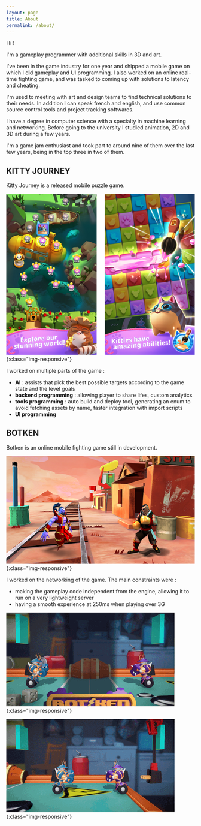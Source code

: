 ```yaml
---
layout: page
title: About
permalink: /about/
---
```


Hi !

I'm a gameplay programmer with additional skills in 3D and art.

I've been in the game industry for one year and shipped a mobile game on which I did gameplay and UI programming.
I also worked on an online real-time fighting game, and was tasked to coming up with solutions to latency and cheating.

I'm used to meeting with art and design teams to find technical solutions to their needs.
In addition I can speak french and english, and use common source control tools and project tracking softwares.

I have a degree in computer science with a specialty in machine learning and networking.
Before going to the university I studied animation, 2D and 3D art during a few years.

I'm a game jam enthusiast and took part to around nine of them over the last few years, being in the top three in two of them.

## KITTY JOURNEY

Kitty Journey is a released mobile puzzle game.

![kitty-journey](/static/img/kj.jpg){:class="img-responsive"}

I worked on multiple parts of the game :
- **AI** : assists that pick the best possible targets according to the game state and the level goals
- **backend programming** : allowing player to share lifes, custom analytics
- **tools programming** : auto build and deploy tool, generating an enum to avoid fetching assets by name, faster integration with import scripts
- **UI programming**

## BOTKEN

Botken is an online mobile fighting game still in development.

![botken](/static/img/botken.jpg){:class="img-responsive"}

I worked on the networking of the game.
The main constraints were :
* making the gameplay code independent from the engine, allowing it to run on a very lightweight server
* having a smooth experience at 250ms when playing over 3G

![botken-1](/static/img/gj_botken_1.gif){:class="img-responsive"}

![botken-2](/static/img/gj_botken_2.gif){:class="img-responsive"}
